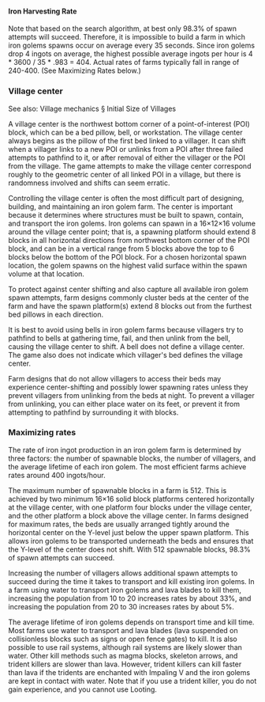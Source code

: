 #### Iron Harvesting Rate
Note that based on the search algorithm, at best only 98.3% of spawn attempts will succeed. Therefore, it is impossible to build a farm in which iron golems spawns occur on average every 35 seconds. Since iron golems drop 4 ingots on average, the highest possible average ingots per hour is 4 * 3600 / 35 * .983 = 404. Actual rates of farms typically fall in range of 240-400. (See Maximizing Rates below.)

### Village center
See also: Village mechanics § Initial Size of Villages

A village center is the northwest bottom corner of a point-of-interest (POI) block, which can be a bed pillow, bell, or workstation. The village center always begins as the pillow of the first bed linked to a villager. It can shift when a villager links to a new POI or unlinks from a POI after three failed attempts to pathfind to it, or after removal of either the villager or the POI from the village. The game attempts to make the village center correspond roughly to the geometric center of all linked POI in a village, but there is randomness involved and shifts can seem erratic.

Controlling the village center is often the most difficult part of designing, building, and maintaining an iron golem farm. The center is important because it determines where structures must be built to spawn, contain, and transport the iron golems. Iron golems can spawn in a 16×12×16 volume around the village center point; that is, a spawning platform should extend 8 blocks in all horizontal directions from northwest bottom corner of the POI block, and can be in a vertical range from 5 blocks above the top to 6 blocks below the bottom of the POI block. For a chosen horizontal spawn location, the golem spawns on the highest valid surface within the spawn volume at that location.

To protect against center shifting and also capture all available iron golem spawn attempts, farm designs commonly cluster beds at the center of the farm and have the spawn platform(s) extend 8 blocks out from the furthest bed pillows in each direction.

It is best to avoid using bells in iron golem farms because villagers try to pathfind to bells at gathering time, fail, and then unlink from the bell, causing the village center to shift. A bell does not define a village center. The game also does not indicate which villager's bed defines the village center.

Farm designs that do not allow villagers to access their beds may experience center-shifting and possibly lower spawning rates unless they prevent villagers from unlinking from the beds at night. To prevent a villager from unlinking, you can either place water on its feet, or prevent it from attempting to pathfind by surrounding it with blocks.

### Maximizing rates
The rate of iron ingot production in an iron golem farm is determined by three factors: the number of spawnable blocks, the number of villagers, and the average lifetime of each iron golem. The most efficient farms achieve rates around 400 ingots/hour.

The maximum number of spawnable blocks in a farm is 512. This is achieved by two minimum 16×16 solid block platforms centered horizontally at the village center, with one platform four blocks under the village center, and the other platform a block above the village center. In farms designed for maximum rates, the beds are usually arranged tightly around the horizontal center on the Y-level just below the upper spawn platform. This allows iron golems to be transported underneath the beds and ensures that the Y-level of the center does not shift. With 512 spawnable blocks, 98.3% of spawn attempts can succeed.

Increasing the number of villagers allows additional spawn attempts to succeed during the time it takes to transport and kill existing iron golems. In a farm using water to transport iron golems and lava blades to kill them, increasing the population from 10 to 20 increases rates by about 33%, and increasing the population from 20 to 30 increases rates by about 5%.

The average lifetime of iron golems depends on transport time and kill time. Most farms use water to transport and lava blades (lava suspended on collisionless blocks such as signs or open fence gates) to kill. It is also possible to use rail systems, although rail systems are likely slower than water. Other kill methods such as magma blocks, skeleton arrows, and trident killers are slower than lava. However, trident killers can kill faster than lava if the tridents are enchanted with Impaling V and the iron golems are kept in contact with water. Note that if you use a trident killer, you do not gain experience, and you cannot use Looting.

